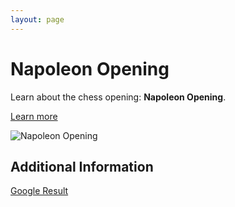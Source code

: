 ```yaml
---
layout: page
---
```

# Napoleon Opening

Learn about the chess opening: **Napoleon Opening**.

[Learn more](https://www.thechesswebsite.com/napoleon-opening/)

![Napoleon Opening](https://www.thechesswebsite.com/wp-content/uploads/2015/08/the-napoleon-opening.jpg)

## Additional Information

[Google Result](https://www.chess.com/blog/ThummimS/the-napoleon-opening)
